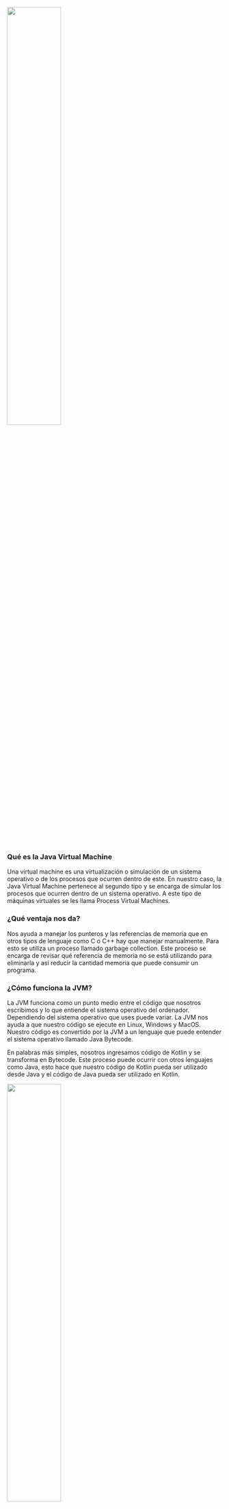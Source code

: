 
<img src="./static/images/kotlin.png" style="width:50%;"/>

### Qué es la Java Virtual Machine

Una virtual machine es una virtualización o simulación de un sistema operativo o de los procesos que ocurren dentro de este. En nuestro caso, la Java Virtual Machine pertenece al segundo tipo y se encarga de simular los procesos que ocurren dentro de un sistema operativo. A este tipo de máquinas virtuales se les llama Process Virtual Machines.

### ¿Qué ventaja nos da?

Nos ayuda a manejar los punteros y las referencias de memoria que en otros tipos de lenguaje como C o C++ hay que manejar manualmente. Para esto se utiliza un proceso llamado garbage collection. Este proceso se encarga de revisar qué referencia de memoria no se está utilizando para eliminarla y así reducir la cantidad memoria que puede consumir un programa.

### ¿Cómo funciona la JVM?

La JVM funciona como un punto medio entre el código que nosotros escribimos y lo que entiende el sistema operativo del ordenador. Dependiendo del sistema operativo que uses puede variar. La JVM nos ayuda a que nuestro código se ejecute en Linux, Windows y MacOS. Nuestro código es convertido por la JVM a un lenguaje que puede entender el sistema operativo llamado Java Bytecode.

En palabras más simples, nosotros ingresamos código de Kotlin y se transforma en Bytecode. Este proceso puede ocurrir con otros lenguajes como Java, esto hace que nuestro código de Kotlin pueda ser utilizado desde Java y el código de Java pueda ser utilizado en Kotlin.


<img src="./static/images/kotlin_924.png" style="width:50%;margin-left: auto; margin-right: auto"/>



### Carpetas y ficheros a la izquierda

SI inician con un ** punto “.” **, guardan información de nuestro proyecto.

* “gradle” es un sistema de compilacion de Android
* "build" carpeta que almacena el codigo compilado por gradle
* "src" carpeta más importante donde se encuentra nuestro codigo
* _‘main.kt’ _ fichero que sirve como punto de entrada para el desarrollo de nuestra app
* "test" carpeta de tests necesarios para la app
* _‘build.gradle.kts’ _ fichero que contiene la configuración de como funciona el proyecto, versiones, dependencias, etc.
* _‘gradle.properties’ _ fichero que permite declarar propiedades del proyecto
* ’seetings.gradle.kts’ fichero para especificar propiedades del proyecto


### Variables en Kotlin

var = valores que pueden cambiar
val = valores que no pueden cambiar
const val = valores que no deben camiar nunca, se declaran fuera de las funciones

Declarar variables

{var/val/const val} {nombreVariable} : {Tipo de dato (opcional)} = {valor}


```java
const val PI = 3.1415 //constante

fun main(args: Array<String>) {
    println("Hello World!")
    var optionA = 80 //variable mutable
    println( "numero: "+optionA)
    optionA = 50
    println( "numero cambiado: "+  optionA )

    val name = "susana" //variable inmutable
    println("name: "+ name )
    println("pi"+PI)

```

### Modificadores y tipos de datos en Kotlin

¿Qué es un dato primitivo
Tipos de datos originales de un lenguaje de programación. En Kotlin lo son los enteros, booleanos y cadenas de texto

¿Qué es un objeto
Es una combinación de variables, funciones y otros objetos.
En Kotlin todo es un objeto, se convierten los datos primitivos a un objeto para obtener algunas ventajas como:

Crear funciones especificas para el objeto que ayuden a no reescribir el código

Sobrescribir operadores como la suma o multiplicación

-Enteros
-Cadenas de texto
-Booleanos

Comparten en común que son primitivos ya que vienen directamente con el lenguaje, con ellos se pueden crear objetos.

### Operaciones con los tipos de datos en Kotlin

En Kotlin las operaciones son traducidas a funciones interiormente por el compilador. La operación val tercerValor = primerValor + segundoValor es lo mismo que decir tercerValor = primerValor.plus(segundoValor).

En la siguiente tabla te voy a dejar las operaciones que vas a poder realizar con los distintos tipos de datos y si te encuentras con alguno que no permita realizar esa operación puedes crearla por tu cuenta. Recuerda que Kotlin te permite extender el lenguaje para aprovechar estas funcionalidades.

Operaciones más utilizadas

|Expresión |	Función 	|Operator Fun|
|----------|------------|--------------|
|a + b 	| c = a + b |	public operator fun plus(other: Int): Int|
|a - b 	|c = a - b 	|public operator fun minus(other: Int): Int|
|a * b 	|c = a * b 	|public operator fun times(other: Int): Int|
|a / b 	|a = a / b 	|public operator fun div(other: Int): Int|
|a % b 	|c = a % b 	|public operator fun rem(other: Int): Int|
|a++ 	  |c = a++ 	  |public operator fun inc(): Int|
|a– 	  |c = a– 	  |public operator fun dec(): Int|
|a > b 	|c = a > b 	|public override operator fun compareTo(other: Int): Int|
|a < b 	|c = a < b 	|public override operator fun compareTo(other: Int): Int|
|a >= b  |c = a >= b |public override operator fun compareTo(other: Int)|: Int|
|a <= b |c = a <= b |public override operator fun compareTo(other: Int)|: Int|
|a != b |c = a != b 	|public open operator fun equals(other: Any?): |Boolean|

Dependiendo del tipo de dato que tengas podrás utilizar todos o solamente algunas de estas operaciones, por ejemplo si tienes una variable del tipo de dato String no vas a poder dividirla, a menos que tú crees esa función. Sin embargo, sí vas a poder sumar dos variables del tipo de dato String para obtener el valor de dicha suma.

Con esto espero que hayas obtenido una idea sobre cómo funcionan las operaciones, queda de parte de ti si prefieres utilizar la versión larga del operator fun o el operador directamente.

Ten en cuenta que si las operator fun se inventaron para que puedas reducir tu código a operaciones con símbolos ¿por algo será, no?


### Paradigmas de la programación:

Son formas de escribir código.

* Paradigma Imperativo: Se basa en modificar variables de estado que se encuentran dentro del programa y así hacer que el código realice las tareas que quieres.

* Paradigma declarativo: programacion funcional Nos ayuda a entender que es lo que tiene que hacer un programa, como hace las cosas el programa.



### CONDICIONAL IF

Es un mecanismo que nos proporciona el lenguaje para evaluar condiciones que son true o false y así decidir que bloque de codigo se va a ejecutar.  

Para evaluar las condiciones con la sentencia if debemos aprender el concepto de operador condicional, este operador nos van a servir para evaluar condiciones, los operadores condicional son:  

```
> mayor que.
< menor que.
>= mayor o igual que.
<= menor o igual que
== igualdad.
!= desigualdad.  

```
OPERADORES LOGICOS

Con los operadores logicos podremos comparar mas de una condición.  

&& operador "y": con este operador todas las condiciones tienen que ser verdaderas para que se cumpla la sentencia if.  

|| operador "o": basta que se cumpla una de las condiciones para que se cumpla la sentencia if.  

! operador "no"

### ESTRUCTURA DE CONTROL WHEN

Esta sentencia sirve en los casos que tengamos que comparar nuestra variable con múltiples opciones, ya que con la sentencia IF puede resultar poco optimo. 

SINTAXIS WHEN

* Iniciamos con la palabra reservada WHEN.
* Entre parentesis () escribimos la variable o constante que queremos evaluar.
* Posteriormente, vamos abrir y cerrar llaves {}, dentro de estas escribiremos las diferentes condiciones o casos.
* Cada vez que creamos un condición deberemos escribir un guion y un mayor que (->), luego entre llaves {} colocaremos el bloque de codigo que se va a ejecutar, para ello se escribe println(“el mensaje que va a salir por consola”).
* Por ultimo, utilizaremos ELSE para definir un bloque de codigo en caso que ninguna de nuestras opciones coincidan con el valor de nuestra variable.

EJEMPLO CON STRING

<EJEMPLO:

```java
val pais = "Argentina"

when(pais) {
    "Argentina" -> {
        println("El idioma de ${pais} es Español");
    } "Alemania" -> {
        println("El idioma de ${pais} es Aleman");
    } "EEUU" -> {
        println("El idioma de ${pais} es Ingles");
    } "Brasil" -> {
        println("El idioma de ${pais} es Portugues");
    } else -> {
        println("No conocemos el idioma");
    }
} > 
```

Si tenemos varios casos que coinciden con el mismo valor, lo podremos unir en una única condición colocando una coma(,) al final de cada condición.   

Al trabajar con when y números enteros (Int) podremos usar rangos, para ello debemos:  

* Se utiliza la misma sintaxis.
* En los casos o condiciones utilizaremos la palabra reservada IN.
* Seguido del valor inicial.
* Luego escribir dos puntos (…) y
* Por ultimo, colocamos el valor en donde se quiere que termine nuestro rango.

EJEMPLO CON NUMEROS ENTEROS

```java
val edad = 33;

when(edad) {
    in 0..3 -> {
        println("Tu edad es ${edad} eres un bebe");
    } in 4..11 -> {
        println("Tu edad es ${edad} eres un niño");
    } in 12..18 -> {
        println("Tu edad es ${edad} eres un adolecente");
    } in 19..59 -> {
        println("Tu edad es ${edad} eres un adulto");
    } in 60..99 -> {
        println("Tu edad es ${edad} eres un adulto mayor");
    } else -> {
        println("😲");
    }
}> 
```

### Bucles: While y Do While

Con while podemos hacer que se ejecute un bloque de código determinado hasta que se cumpla una condición.

Cuando usamos este tipo de bucles hay que tener cuidado para evitar producir bucles infinitos no deseados, para lo que necesitamos que dentro del bucle se actualice el valor que usemos en la condición de salida bajo alguna circunstancia.

En el siguiente ejemplo se ejecuta el bucle mientras (while) el día sea menor que 6 y cuando deja de cumplirse termina.

```java
var dia= 1
println("Empiza la semana")
while(dia < 6) {
    if  (dia == 1) {
        println("$dia dia trabajando")
    } else {
        println("$dia dias trabajando")
    }

    dia++ // Actualizamos la condicion
}
println("A descansar")

/* Resultado:
Empiza la semana
1 dia trabajando
2 dias trabajando
3 dias trabajando
4 dias trabajando
5 dias trabajando
A descansar
*/
```

### Null-Safety en Kotlin


Por defecto, todas las variables en Kotlin son non-nullable. De este modo, si intentamos asignar un valor null a cualquier variable, el compilador lanzará un error:

```java
var saludoNullable: String? = "Hola"
saludoNullable = null // Compila
```
Si queremos permitir que una variable pueda ser null, tendremos que definirla añadiendo ? a su tipo de datos.

## nullables

cuando declaras las variables de manera normal, estas no pueden ser inicializadas como null pero s agregamos un **? despues del tipo de dato nos permitira agregar un null**

este tipo de datos es para evitar el null pointer exeption 

si necesitamos obtener la longitud de nuestra variable con ? nos marcara un error pero podemos evitarlo usando un unsafe !!

```java
var myVar : String? = null
//unsafe operator
println(myVar!!.length)
```

## Null-Safety

Una variable es nula, cuando no se le ha asignado un valor 

Sir Tony Hoare, creo la referencia null o null pointer en 1965

Se recomienda evitar usar null, pues este nos puede causar errores al correr la app

### Nulable

Un tipo de dato nullable es una variable que puede contener un null, la forma en que se declaran es la siguiente:

```java
var segundoNombre? = "Maribel"
```

### Safe calls

es una herramienta que nos proporciona Kotlin, que nos hayuda a ejecutar cierto codigo cuando la variable no es nula, y lo realizamo de la sigueinte manera:

```java
println(segundoNombre?.length())
```

### Double bang !!

el operador !! le dice al compilador que estas 100% seguro de que en ese punto la variable no es null.

Se recomienda usarlo poco, por que puede ser considerado mala practica y ademas puede que la variable si llegue null 

### Elvis operation

Elvis operation ?: nos regresa un valor por defecto cuando una variable  es null y de esa forma evitamos ciertos errores

```java
fun main() {
    //cone el signo ? indicamos que la variable puede ser null
    var nombre : String? =  null;

    val caracterNumber :Int = nombre?.length ?: 0
    println(caracterNumber)

}
```

Ojo!

* Tu no puedes tener un catch o finally sin un try
* Tu no puedes poner codigo entre el try y el catch, o el catch y el finally.

por ejemplo:

```java
try { callRiskyCode( ) }
x = 7
catch(e: Bad Exception) {}
```

* Un try puede estar seguido de un catch o un finally
* Un try puede tener multiples catch blocks.

Esta explicacion esta en el libro Head First Kotlin en la pagina 244. Un gran libro en ingles que recomiendo mucho!


### 0El Elvis operator ?: 

Es una versión segura de una expresión if. Devuelve el valor a su izquierda si no es nulo. De lo contrario, devuelve el valor a su derecha… por ejemplo:

```java
w?.play ?: -1

```

El Elvis operator primero verifica el valor a su izquierda, en este caso w?.play y si ese valor no es null, el Elvis operator lo retorna. En el caso de que el valor de la izquierda sea null, el Elvis operator retornara el valor de la derecha, en este caso -1

es como decir "si w no es nulo y su propiedad de play no es nula, devuelve el valor de la propiedad de play, de lo contrario, devuelve -1

Pueden encontrar mas información sobre este tema en el libro que les recomende anteriormente Head First Kotlin!

### Listas


* Las listas son inmutables, si queremos agregar, remover o usar funciones mas avanzadas necesitaremos una mutableList.
* Podemos tener valores duplicados en una lista
* Podemos recorrer todos los elementos de una lista
* La principal diferencia entre una lista y un array es que la lista no puede actualizar ninguna de las referencias que almacena


```java
fun main(args: Array<String>) {

    // Lista inmutable
    val listaDeNombre = listOf("Nestor", "Joel", "Camila")
    println(listaDeNombre)

    // Lista mutable
    val listaVacia = mutableListOf<String>()
    println(listaVacia)
    listaVacia.add("Nestor") //.add agregar un valor a la lista
    println(listaVacia)

    val valorUsandoGet = listaVacia.get(0) //.get Obtener el valor de la lista
    println(valorUsandoGet)

    val valorUsandoOperador = listaVacia[0]
    println(valorUsandoOperador)


    val primerValor: String? = listaDeNombre.firstOrNull() // .first Obtener el  primer valor de una lista
    println(primerValor)

    listaVacia.removeAt(0) // removeAt Eliminar elementos de la una lista
    println(listaVacia)

    listaVacia.add("Joel")
    listaVacia.removeIf() {caracteres -> caracteres.length > 3} // removeIf Solo cuando la condicion sea valida
    println(listaVacia)

    val myArray = arrayOf(1,2,3,4,5)
    println("Mi array $myArray")
    println("Array como lista ${myArray.toList()}")
    
    // Para performance utilizar siempre arrays ** de lo contraria utilizar listas
}

```

### Filtrar listas

```java
fun main(args: Array<String>) {
    val numerosDeLoteria = listOf(11, 15, 30, 66, 5)

    //Ordenar ascendentemente con sorted
    val numerosSorted = numerosDeLoteria.sorted()
    println(numerosSorted)

    //Ordenar descendentemente con sortedDescending
    val numerosDescendientes = numerosDeLoteria.sortedDescending()
    println(numerosDescendientes)

    //Ordenar dependiendo de una condición con sortedBy
    val ordenarPorMultipos = numerosDeLoteria.sortedBy { num -> num < 50 }
    println(ordenarPorMultipos)

    //Ordenar de forma aleatoria
    val numerosAletorios = numerosDeLoteria.shuffled()
    println(numerosAletorios)

    //Ordenar de forma inversa
    val numerosEnReversa = numerosDeLoteria.reversed()
    println(numerosEnReversa)


    //Funciones de programación funcional

    //Map - Convertir un elemento de un tipo a otro tipo // siempre devuelve el ultimo valor

    val mensajesDeNumeros = numerosDeLoteria.map { num -> "Tu numero de lotería es $num" }
    println(mensajesDeNumeros)

    //Filtrar elementos dependiendo de condiciones con filter
    val numerosFiltrados = numerosDeLoteria.filter { num -> num > 50 }
    println(numerosFiltrados)
}

```

### Maps

Los mapas asocian claves con valores. Las claves deben ser únicas, pero los valores asociados no. De este modo, cada valor puede ser usado para identificar de manera única el valor asociado, ya que el mapa asegura que no puedes duplicar claves en la colección. Internamente, Kotlin usa la colección Java Map para implementar los mapas.
A diferencia de las interfaces List y Set en Kotlin que extienden la interfaz Collection, la interfaz Map no extiende nada. Algunas de las propiedades y funciones disponibles en esta interfaz se muestran a [g1] continuación. Observa como solo se permite hacer consultas, al definir una colección inmutable.
```java
//size: tamaño de la colección.

isEmpty(): //indica si el mapa está vacío.
containsKey(key: K): //indica si el mapa contiene una clave.
containsValue(value: V): // indica si el mapa contiene un valor.
get(key: K): //valor asociado a la llave dada o null si no se encuentra.
keys: //devuelve un Set inmutable con todas las claves en el mapa.
values: Collection //inmutable de todos los valores en el mapa.
mapOf() //crea un mapa inmutable compuesto por una lista de pares, donde el primer valor es la clave, y el segundo es el valor. Devuelve un objeto de tipo Map.

val prefijos: Map<Int, String> = mapOf(34 to "España", 1 to "USA", 233 to "Ghana")
for ((key, value) in prefijos) {
    println("$key es el código telefónico de $value")
}

//Podemos obtener el valor de una clave usando la función get(). También podemos usar los corchetes como un atajo para get().

print(prefijos.get(34)) // España
print(prefijos[34])     // España 

//La interfaz MutableMap no extiende la interfaz MutableCollection; su único padre es la interfaz Map. Este anula las propiedades keys, entries y values de la interfaz padre para poder redefinirlas. Además, incluye algunas funciones extra como:

put(key: K, value: V) //inserta el par clave-valor en el mapa. Devolverá el valor previo enlazado con la clave o null si la clave no existía.
remove(key: K) //borra la clave y su valor enlazado.
putAll(from: Map<out K, V>) //agrega nuevos pares clave-valor desde otro mapa. Si una clave ya existente será actualizada con el nuevo valor.
clear() //elimina todos los elementos del mapa.
mutableMapOf() //permite crear un mapa mutable sin indicar la implementación:

val monedas: MutableMap<String, String> = mutableMapOf("euro" to "España", "dolar" to "EEUU", "libra" to "UK")

println("Paises ${ monedas.values}") 
println("Monedas ${ monedas.keys}") 
monedas.put("cedi", "Ghana")
monedas.remove("dolar")  

```
Para indicar implementaciones específicas dispones de: hashMapOf() para crear un mapa de tipo LinkedHashMap., donde puedes consultar el orden en que los elementos fueron insertados, y sortedMapOf() para SortedMap, en el cual todas las entradas se almacenan en un orden de clave ascendente.



### Sets

Set Es similar a una lista, pero sin elementos repetidos

```java
fun main(args: Array<String>) {

    //Conjunto inmutable
    val vocalesRepidas = setOf("a", "e", "i", "o", "u", "a", "e", "i", "o", "u")
    println(vocalesRepidas)

    //Conjunto mutable
    val numerosFavoritos = mutableSetOf(1, 2, 3, 4)
    println(numerosFavoritos)
    numerosFavoritos.add(5)
    numerosFavoritos.add(5)
    println(numerosFavoritos)
    // Se elimina el elemento dependiendo del valor
    numerosFavoritos.remove(1)
    println(numerosFavoritos)

    val valorDelSet = numerosFavoritos.firstOrNull{ num -> num > 2}
    println(valorDelSet)
}
```

### ¿Qué son las funciones?

Las funciones se declaran usando la palabra clave fun, seguida del nombre del método, los paréntesis donde declararemos los valores de entrada y unas llaves que limitan la función.

```java
fun main(args: Array<String>) {
    showMyName()
    showMyLastName()
    showMyAge()
}
fun showMyName(){
    println("Me llamo Aris")
}
fun showMyLastName(){
    println("Mi Apellido es Guimerá")
}
fun showMyAge(){
    println("Tengo 24 años")
}
```
Si os fijáis en el código anterior, tenemos 4 métodos. 3 de ellos están destinados para una sola función (mostrar nombre, edad y apellidos) pero no se ejecutarán a no ser que sean llamados. Por ello el cuarto método que es el que se ejecutar el código, los llamará en el orden que le pongamos. Dándonos un resultado así.

Funciones con parámetros de entrada
Ahora vamos a ver las funciones con parámetros de entrada, que son iguales, pero al llamarlas habrá que mandarle las variables que necesite.

```java
fun main(args: Array<String>) {
    showMyInformation("Aris", "Guimerá", 24)
}
fun showMyInformation(name: String, lastName: String, age: Int){
    println("Me llamo $name $lastName y tengo $age años.")
}
```
Como se puede observar, tiene tres parámetros de entrada, la forma de declararlos es muy fácil el nombre de la variable, seguida de dos puntos y el tipo de variable, aquí si es obligatorio definir el tipo.

Obviamente al llamar al método podemos pasarle variables recuperadas de otros métodos y demás.

Funciones con parámetros de salida
Nos queda por ver como una función puede devolver un resultado o lo que haga nuestro método. La única limitación es que solo se puede devolver un parámetro, aunque para eso tenemos los métodos (ya lo veremos más tarde).

```java
fun main(args: Array<String>) {
    var result = add(5, 10)
    println(result)
}
fun add(firsNumber: Int, secondNumber: Int) : Int{
    return firsNumber + secondNumber
}

```

Como el ejemplo anterior añadimos los parámetros de entrada pero esta vez, al cerrar los paréntesis pondremos el tipo de variable que debe devolver nuestra función. Luego la función hará todo lo que tenga que hacer y cuando tenga el resultado, lo devolveremos con la palabra clave return.

Si el método es muy fácil, podemos evitar las llaves y simplificar la función un poco más.

```java
fun add(firsNumber: Int, secondNumber: Int) : Int = firsNumber + secondNumber
```

### Funciones de extensión en Kotlin

Las funciones de extensión (o extension functions en inglés) son funciones que, como su propio nombre indica, nos ayudan a extender la funcionalidad de clases sin necesidad de tocar su código. Ahora vamos a ver cómo se definen estas funciones, y algunos ejemplos que a mí personalmente me resultan muy útiles.

¿Cómo se define una función de extensión?
Tan solo hay que escribir una función como lo harías normalmente, y ponerle delante el nombre de la clase separado por un punto.

Ejemplo muy sencillo: queremos hacer que una vista tenga la función visible(), que la hace visible. Escribiríamos algo como esto:

```java
fun View.visible() {
    this.visibility = View.VISIBLE
}
//El this  lo he puesto para que veas que podemos usar las funciones y propiedades de esa clase como si estuviéramos dentro de  la propia clase, pero lo puedes omitir:

fun View.visible() {
    visibility = View.VISIBLE
}

```
Algunos ejemplos interesantes
Hay un par de ejemplos que me gusta poner, porque resumen muy bien la potencialidad de esto.

El primero es cuando estás inflando una vista dentro de un adapter. Normalmente utilizarías algo así:

```java
override fun onCreateViewHolder(parent: ViewGroup, viewType: Int): ViewHolder {
    val v = LayoutInflater.from(parent.context).inflate(R.layout.view_item, parent, false)
    return ViewHolder(v)
}
```
La línea que infla la vista y usa el parent es demasiado compleja, y el 99% de las veces suele ser igual en cualquier adapter. ¿Por qué no hacer que los ViewGroup  puedan inflar vistas?

```java
fun ViewGroup.inflate(layoutRes: Int): View {
    return LayoutInflater.from(context).inflate(layoutRes, this, false)
}

//Ahora ya puedes utilizarlo en el código de arriba:

override fun onCreateViewHolder(parent: ViewGroup, viewType: Int): ViewHolder {
    val v = parent.inflate(R.layout.view_item)
    return ViewHolder(v)
}
```
Un ejemplo muy parecido se puede hacer con las imágenes. Si utilizas por ejemplo la librería de Picasso, necesitas andar haciendo el típico ritual:

Picasso.with(imageView.context).load(url).into(imageView)

¿Qué te parecería poder decirle a ImageView que cargue una url directamente?

```java
fun ImageView.loadUrl(url: String) {
    Picasso.with(context).load(url).into(this)
}

imageView.loadUrl(url)
```

Propiedades de extensión

Igual que puedes hacer funciones de extensión, lo mismo puedes hacer con properties. Lo único que no podrán guardar un estado propio, sino valerse de las funciones ya existentes para modificar el estado:

```java
val ViewGroup.children: List get() = (0..childCount -1).map { getChildAt(it) }
//  Esta property recupera los hijos de un ViewGroup
// Ahora podrías iterar sobre ellos directamente:
parent.children.forEach { it.visible() }
```

Nota: it es una palabra reservada que se utiliza para acceder al valor de entrada de la función, cuando solo hay uno. Como ya hemos visto en otros artículos, se pueden nombrar esos valores de entrada, y asignar más cuando hay más de uno.

Conclusión
Con las funciones y las propiedades de extensión puedes extender cualquier librería a la que no tengas acceso y luego utilizar esas funciones y propiedades como si fueran propias de la clase. Lo único que verás es un import extra en el archivo en el que se use.

Si de verdad vas en serio con Kotlin y, como yo, piensas que es el lenguaje del futuro en Android, te recomiendo que le eches un vistazo al training gratuito, donde te contaré todo lo que necesitas para aprender a crear tus Apps Android en Kotlin desde cero.

### Parámetros por defecto

Una de las características de Kotlin es la posibilidad de trabajar con funciones con parámetros con valores por defecto. Tomemos como ejemplo la función sum que tiene dos parámetros y le agregamos un parámetro más:
```java
fun sum(x:Int, y:Int, z:Int): Int{
   return x + y + z
}

//Se podría asignar un valor a una de las variables:

fun sum(x:Int, y:Int, z:Int = 0): Int{
   return x + y + z
}

//Luego la función sum, podría llamarse de las siguientes maneras:

sum(3, 2, 1)
sum(2, 4)

```
En ambos casos funciona en forma adecuada. Esto tiene una ventaja pues permite crear funciones con parámetros por defecto, con lo cual evita realizar sobre carga de funciones. En lenguajes como Java no hay parámetros por defecto, con lo cual muchas veces se tiene que sobre cargar los métodos.

Parámetros con nombres
Que sucede si queremos imprimir determinados parámetros que no sean contiguos, por ejemplo, el primero y el tercero.

```java
//Generamos una nueva función:

fun printDetails(name:String,email:String = "", phone:String){
 println("name: $name - email: $email - phone: $phone")
}

//Si hacemos email con un valor por defecto:

printDetails("Juan", "123 123")
```
Esta función nos genera erro, pues el tercer valor phone, no tiene asignado un valor por defecto y es requerido. Por otro lado, por la forma de la variable, el valor indicado corresponde a phone, más el método no sabe como distinguir que es el tercer parámetro. Esto se soluciona utilizando el valor de los parámetros:

```java
printDetails("Juan", phone="123 123")

//Al tener el nombre de los parámetros, se pueden ingresar los parámetros en un orden indistinto:

printDetails(name="Juan", phone = "123 123")
printDetails(phone = "123 123", name="Juan" )

```
Esto es util cuando tengo funciones con múltiples parámetros. Usar el nombre de los parámetros permite ser más expresivo con nuestro código.

No es recomendable tener funciones con cinto o seis parámetros, para esto es recomendable tener un objeto que agrupe este conjunto de parámetros, pero en caso de que tengamos este tipo de funciones. El uso de los nombres es muy útil.


### Lambdas

Las funciones lambda (“lambdas”) son una forma sencilla de crear funciones ad-hoc (para un fin determinado). Las lambdas se pueden denotar de forma muy concisa en muchos casos gracias a la inferencia de tipos y la variable it implícita.


Ejemplos de declaración de Lambdas:

```java
//Una lambda con tipos explícitos en todas partes. La lambda es la parte entre llaves, que se asigna a una variable de tipo (String) -> String (un tipo de función)
val upperCase1: (String) ->String={str: String -> str.uppercase()}

//Inferencia de tipo dentro de lambda: el tipo del parámetro lambda se infiere del tipo de variable a la que está asignado.
val upperCase2: (String) -> String = {str -> str.uppercase()}

//Inferencia de tipo fuera de lambda: el tipo de variable se infiere del tipo del parámetro lambda y el valor de retorno.
val upperCase3 = {str: String -> str.uppercase()}

//No puede hacer ambas cosas a la vez, el compilador no tiene la posibilidad de inferir el tipo de esa manera.
//val upperCase4: {str -> str.uppercase()}


//Para lambdas con un solo parámetro, no tiene que nombrarlo explícitamente. En su lugar, puede utilizar la variable it implícita. Esto es especialmente útil cuando se puede inferir el tipo (que suele ser el caso).
val upperCase5: (String) -> String = {it.uppercase()}

//Si su lambda consta de una única llamada de función, puede usar punteros de función (: :).
val upperCase6: (String) -> String = String::uppercase
println(upperCase1("hello"))
println(upperCase2("hello"))
println(upperCase3("hello"))
println(upperCase5("hello"))
println(upperCase6("hello"))

```

### High Order functions

Funciones de orden superior

Kotlin es un lenguaje orientado a objetos pero introduce características existentes en los lenguajes funcionales que nos permiten crear un código más claro y expresivo.

Una de las características del paradigma de la programación funcional son las funciones de orden superior.

Las funciones de orden superior son funciones que pueden recibir como parámetros otras funciones y/o devolverlas como resultados.

Veremos una serie de ejemplos muy sencillos para ver como Kotlin implementa el concepto de funciones de orden superior y a medida que avancemos en el curso podremos ver las ventajas de este paradigma.

Problema 1
Definir una función de orden superior llamada operar. Llegan como parámetro dos enteros y una función. En el bloque de la función llamar a la función que llega como parámetro y enviar los dos primeros parámetros.
La función retorna un entero.

Proyecto147 - Principal.kt
```java
fun operar(v1: Int, v2: Int, fn: (Int, Int) -> Int) : Int {
    return fn(v1, v2)
}

fun sumar(x1: Int, x2: Int) = x1 + x2

fun restar(x1: Int, x2: Int) = x1 - x2

fun multiplicar(x1: Int, x2: Int) = x1 * x2

fun dividir(x1: Int, x2: Int) = x1 / x2

fun main(parametro: Array<String>) {
    val resu1 = operar(10, 5, ::sumar)
    println("La suma de 10 y 5 es $resu1")
    val resu2 = operar(5, 2, ::sumar)
    println("La suma de 5 y 2 es $resu2")
    println("La resta de 100 y 40 es ${operar(100, 40, ::restar)}")
    println("El producto entre 5 y 20 es ${operar(5, 20, ::multiplicar)}")
    println("La división entre 10 y 5 es ${operar(10, 5, ::dividir)}")
}

//Tenemos definidas 6 funciones en este problema. La única función de orden superior es la llamada “operar”:

fun operar(v1: Int, v2: Int, fn: (Int, Int) -> Int) : Int {
    return fn(v1, v2)
}

//El tercer parámetro de esta función se llama “fn” y es de tipo función. Cuando un parámetro es de tipo función debemos indicar los parámetros que tiene dicha función (en este caso tiene dos parámetros enteros) y luego del operador -> el tipo de dato que retorna esta función:

fn: (Int, Int) -> Int

//Cuando tengamos una función como parámetro que no retorne dato se indica el tipo Unit, por ejemplo:

fn: (Int, Int) -> Unit

//El algoritmo de la función operar consiste en llamar a la función fn y pasar los dos enteros que espera dicha función:

return fn(v1, v2)

//Como la función operar retorna un entero debemos indicar con la palabra clave return que devuelva el dato que retorna la función “fn”.

//Las cuatro funciones que calculan la suma, resta, multiplicación y división no tienen nada nuevo a lo visto en conceptos anteriores:

fun sumar(x1: Int, x2: Int) = x1 + x2

fun restar(x1: Int, x2: Int) = x1 - x2

fun multiplicar(x1: Int, x2: Int) = x1 * x2

fun dividir(x1: Int, x2: Int) = x1 / x2

//En la función main llamamos a la función operar y le pasamos tres datos, dos enteros y uno con la referencia de una función:

val resu1 = operar(10, 5, ::sumar)

//Como vemos para pasar la referencia de una función antecedemos el operador ::
//La función operar retorna un entero y lo almacenamos en la variable resu1 que mostramos luego por pantalla:

println("La suma de 10 y 5 es $resu1")

// Es importante imaginar el funcionamiento de la función operar que recibe tres datos y utiliza uno de ellos para llamar a otra función que retorna un valor y que luego este valor lo retorna operar y llega finalmente a la variable “resu1”.

// Llamamos a operar y le pasamos nuevamente la referencia a la función sumar:

val resu2 = operar(5, 2, ::sumar)
println("La suma de 5 y 2 es $resu2")

// De forma similar llamamos a operar y le pasamos las referencias a las otras funciones:

println("La resta de 100 y 40 es ${operar(100, 40, ::restar)}")
println("El producto entre 5 y 20 es ${operar(5, 20, ::multiplicar)}")
println("La división entre 10 y 5 es ${operar(10, 5, ::dividir)}")

```
Tener en cuenta que para sumar dos enteros es mejor llamar directamente a la función sumar y pasar los dos enteros, pero el objetivo de este problema es conocer la sintaxis de las funciones de orden superior presentando el problema más sencillo.

Las funciones de orden superior se pueden utilizar perfectamente en los métodos de una clase.

Problema 2

Declarar una clase que almacene el nombre y la edad de una persona. Definir un método que retorne true o false según si la persona es mayor de edad o no. Esta función debe recibir como parámetro una función que al llamarla pasando la edad de la persona retornara si es mayor o no de edad.
Tener en cuenta que una persona es mayor de edad en Estados Unidos si tiene 21 o más años y en Argentina si tiene 18 o más años.

Proyecto148 - Principal.kt

```java
class Persona(val nombre: String, val edad: Int) {
    fun esMayor(fn:(Int) -> Boolean): Boolean {
        return fn(edad)
    }
}

fun mayorEstadosUnidos(edad: Int): Boolean {
    if (edad >= 21)
        return true
    else
        return false
}

fun mayorArgentina(edad: Int): Boolean {
    if (edad >= 18)
        return true
    else
        return false
}

fun main(parametro: Array<String>) {
    val persona1 = Persona("juan", 18)
    if (persona1.esMayor(::mayorArgentina))
        println("${persona1.nombre} es mayor si vive en Argentina")
    else
        println("${persona1.nombre} no es mayor si vive en Argentina")
    if (persona1.esMayor(::mayorEstadosUnidos))
        println("${persona1.nombre} es mayor si vive en Estados Unidos")
    else
        println("${persona1.nombre} no es mayor si vive en Estados Unidos")
}

// Declaramos la clase Persona con dos propiedades llamadas nombre y edad:

class Persona(val nombre: String, val edad: Int) {

// La clase persona por si misma no guarda la nacionalidad de la persona, en cambio cuando se pregunta si es mayor de edad se le pasa como referencia una función que al pasar la edad nos retorna true o false:

fun esMayor(fn:(Int) -> Boolean): Boolean {return fn(edad)}

// Tenemos dos funciones que al pasar una edad nos retornan si es mayor de edad o no:

fun mayorEstadosUnidos(edad: Int): Boolean {
    if (edad >= 21)
        return true
    else
        return false
}

fun mayorArgentina(edad: Int): Boolean {
    if (edad >= 18)
        return true
    else
        return false
}

// En la función main creamos un objeto de la clase persona:

val persona1 = Persona("juan", 18)

// Llamamos al método esMayor del objeto persona1 y le pasamos la referencia de la función “mayorArgentina”:

 if (persona1.esMayor(::mayorArgentina))
        println("${persona1.nombre} es mayor si vive en Argentina")
    else
        println("${persona1.nombre} no es mayor si vive en Argentina")

// Ahora llamamos al método esMayor pero pasando la referencia de la función “mayorEstadosUnidos”:

if (persona1.esMayor(::mayorEstadosUnidos))
        println("${persona1.nombre} es mayor si vive en Estados Unidos")
    else
        println("${persona1.nombre} no es mayor si vive en Estados Unidos")

// Como podemos comprobar el concepto de funciones de orden superior es aplicable a los métodos de una clase.

// No hicimos un código más conciso con el objeto que quede más claro la sintaxis de funciones de orden superior, pero el mismo problema puede ser:

class Persona(val nombre: String, val edad: Int) {
    fun esMayor(fn:(Int) -> Boolean) = fn(edad)
}


fun mayorEstadosUnidos(edad: Int) = if (edad >= 21) true else false

fun mayorArgentina(edad: Int) = if (edad >= 18) true else false

fun main(parametro: Array<String>) {
    val persona1 = Persona("juan", 18)
    if (persona1.esMayor(::mayorArgentina))
        println("${persona1.nombre} es mayor si vive en Argentina")
    else
        println("${persona1.nombre} no es mayor si vive en Argentina")
    if (persona1.esMayor(::mayorEstadosUnidos))
        println("${persona1.nombre} es mayor si vive en Estados Unidos")
    else
        println("${persona1.nombre} no es mayor si vive en Estados Unidos")
}
```

### La Función let { }

La función let es una función que crea un alcance temporal para un objeto en el interior de un bloque de código.

Esto quiere decir, que puedes referirte al objeto sin usar su nombre debido a que es el parámetro de la función lambda pasada a let.

inline fun <T, R> T.let(block: (T) -> R): R

Lenguaje del código: HTML, XML (xml)
Como vez en su declaración, let:

* Es una función genérica con argumentos T y R
* Es una función inline
* Es una función de extensión del tipo recibidor T
* Recibe como parámetro un tipo función (T) -> ®
* Retorna como resultado a R
* Ya que let ejecuta a block pasando la expresión this del objeto recibidor, es como si crearas un espacio de escritura para tus sentencias asociadas al objeto.

```java
val resultado = objeto.let{
    /* sentencias y retorno de valor */
}
```

Lenguaje del código: Kotlin (kotlin)

Ejemplo: Función let Para Mapear

```java
// Supongamos que tenemos una clase para las facturas junto a otra que representa las líneas que están en ella:

class InvoiceLine(val unitCost: Double)
class Invoice(val customer: String, val lines: List<InvoiceLine>)

// Lenguaje del código: Kotlin (kotlin)
// Ahora deseamos leer una factura y formatear las propiedades de la misma para mostrarlas en pantalla.

fun main() {
    val invoice = Invoice(
        "Fabricia",
        listOf(
            InvoiceLine(5.0),
            InvoiceLine(4.0),
            InvoiceLine(6.0)
        )
    )

    val invoiceDetail = invoice.let {
        val total = it.lines.sumOf { line -> line.unitCost }
        "La factura de ${it.customer} tiene un total de $total"
    }

    println(invoiceDetail)
}

```
Salida:

La factura de Fabricia tiene un total de 15.0

Como puedes notar, al invocar a invoice.let{}, el parámetro del lambda será invoice, por lo que podemos usar a it como referencia.

Con esta forma podemos obtener el total de la factura a través de it.lines.sumOf{} y construir un String resultante con it.customer.

El objetivo es crear un contexto que te permita mejorar la legibilidad del propósito de tu código.

Ejemplo: Función let Y Tipos Anulables

La función let también es de utilidad para ejecutar sentencias sobre tipos anulables en conjunto con el operador de acceso seguro(.?).

Si el objeto recibidor no es null, entonces las sentencias del lambda que pasaste como bloque de código son ejecutadas, de lo contrario no habrá acción.

Por ejemplo, ¿que pasaría si la factura leída fuese nula e intentaras imprimir su detalle?:

```java
fun main() {
    val invoice: Invoice? = null

    val invoiceDetail = invoice?.let {
        val total = it.lines.sumOf { line -> line.unitCost }
        "La factura de ${it.customer} tiene un total de $total"
    }

    println(invoiceDetail)
}

//Resultado: null
```

Lenguaje del código: JavaScript (javascript)
La función let tratará a invoice como si fuese no aceptara nulos en todo el alcance del lambda, de esta forma te evitas la comprobación de nulidad en cada línea del bloque de código.

Y si es null, entonces el parámetro block de let() no será ejecutado.


### With

“La función with nos ayuda a acceder directamente a las propiedades de la variable o a la misma variable utilizando this”

```java
fun main(args: Array<String>) {
	val colores = listOf("Azul", "Amarillo", "Rojo")

	// Tenemoes accedo directo al scope de colores con with, así ya no necesitamos escribir el nombre de la variable
	with(colores){
		println("Nuestros colores son $this")
		println("Esta lista tiene una cantidad de colores de $size")
	}
}
```

### Run

```java
fun main(args: Array<String>){
    val moviles = mutableListOf("Samsung A50","Samsung A51","Samsung A52")
            .run{
                removeIf{ movil->movil.contains("A50") }
                this
            }
    println(moviles)
}

```

### Apply

La Función apply

El propósito de la función apply es tomar como alcance al objeto recibidor T sobre el que es invocado, aplicar las sentencias del parámetro block que recibe sobre dicho contexto y retornar el mismo objeto modificado.
```java
inline fun <T> T.apply(block: T.() -> Unit): T

```
Lenguaje del código: Kotlin (kotlin)
Como ves, el cuerpo del tipo función a pasar es Unit, esto significa que no es necesario especificar un resultado en la última línea de la lambda con recibidor que pases como argumento.

Para referirte al recibidor, usa la expresión this y así tendrás acceso a los miembros.
```java
instancia.apply{
    // Modificación de propiedades
    // Llamada de métodos
    // etc.
}
```
La función apply trabaja similar a with, solo que apply es una función de extensión y retorna al objeto recibidor como resultado.

Esto te permite inicializar propiedades cuando creas u obtienes instancias de una clase e incluso encadenar operaciones subsecuentes.

Ejemplo Con La Función apply
Tomemos como ejemplo la declaración de una clase que representa un par de zapatos en el inventario de un negocio.
```java
data class Shoe(
    var size: Int = 38,
    var color: String = "Negro",
    var stock: Int = 10
)

// Ahora supongamos que es necesario crear una instancia inicial por defecto, luego es necesario cambiar sus propiedades y finalmente imprimir su detalle.

fun main() {
    val newShoe = Shoe()

    val shoeDetail = newShoe.apply {
        size = 42
        color = "Rojo"
        stock = 25
    }.toString()

    print(shoeDetail)
}

//Salida:

Shoe(size=42, color=Rojo, stock=25)
```
Al usar la función apply sobre la instancia del par de zapatos, fue posible acceder directamente a cada propiedad, ya que el contexto de la función lambda es newShoe. Si usas IntelliJ podrás un mensaje del objeto recibidor permanente:

Función apply En Android
La función apply es de gran utilidad cuando obtienes referencias de views en Android o las creas desde el código.

Por ejemplo, supón que requieres crear un CheckBox dinámicamente en un fragmento que maneja la creación de cuentas para tus usuarios.

Usando apply, puedes setear las propiedades necesarias para construcción:

```java
val checkBox = CheckBox(requireContext()).apply {
    text = "¿Enviar boletín semanal"

    isChecked = true
    contentDescription = "CheckBox para boletín semanal"
    setPadding(20)
}
```
Habrán propiedades cuyo mutador set() sea privado y no puedas acceder con el acceso de punto, por lo que debes usar directamente los métodos de asignación como setPadding().